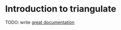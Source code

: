 # Introduction to triangulate

TODO: write [great documentation](http://jacobian.org/writing/great-documentation/what-to-write/)
